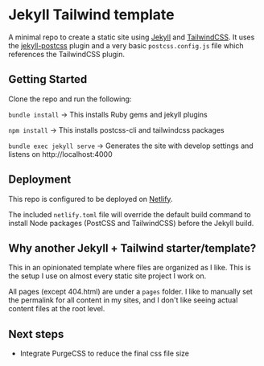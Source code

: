 # Jekyll Tailwind template

A minimal repo to create a static site using [Jekyll][jekyll] and [TailwindCSS][tailwind]. It uses the [jekyll-postcss](https://github.com/mhanberg/jekyll-postcss) plugin and a very basic `postcss.config.js` file which references the TailwindCSS plugin.

[jekyll]:https://jekyllrb.com/
[tailwind]:https://tailwindcss.com/


## Getting Started

Clone the repo and run the following:

`bundle install` -> This installs Ruby gems and jekyll plugins

`npm install` -> This installs postcss-cli and tailwindcss packages

`bundle exec jekyll serve` -> Generates the site with develop settings and listens on http://localhost:4000


## Deployment

This repo is configured to be deployed on [Netlify](https://www.netlify.com).

The included `netlify.toml` file will override the default build command to install Node packages (PostCSS and TailwindCSS) before the Jekyll build.


## Why another Jekyll + Tailwind starter/template?

This in an opinionated template where files are organized as I like. This is the setup I use on almost every static site project I work on.

All pages (except 404.html) are under a `pages` folder. I like to manually set the permalink for all content in my sites, and I don't like seeing actual content files at the root level.


## Next steps

- Integrate PurgeCSS to reduce the final css file size
